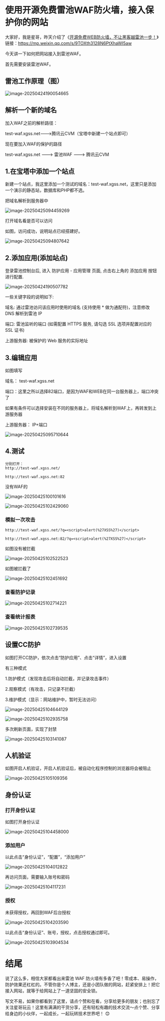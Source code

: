 # 使用开源免费雷池WAF防火墙，接入保护你的网站

大家好，我是星哥，昨天介绍了《[开源免费WEB防火墙，不让黑客越雷池一步！](https://mp.weixin.qq.com/s/9TOXth3128N6PtXhaWI5aw)》链接：https://mp.weixin.qq.com/s/9TOXth3128N6PtXhaWI5aw

今天讲一下如何把网站接入到雷池WAF。

首先需要安装雷池WAF。

## 雷池工作原理（图）

![image-20250424190054665](https://imgoss.xgss.net/picgo/image-20250424190054665.png?aliyun)



## 解析一个新的域名



加入WAF之前的解析路径：

test-waf.xgss.net--->腾讯云CVM（宝塔中新建一个站点即可）



现在要加入WAF的保护的路径

test-waf.xgss.net ---> 雷池WAF ---> 腾讯云CVM

## 1.在宝塔中添加一个站点

新建一个站点，我这里添加一个测试的域名：test-waf.xgss.net，这里只是添加一个演示的静态站，数据库和PHP都不选。

把域名解析到服务器中

![image-20250425094459269](https://imgoss.xgss.net/picgo/image-20250425094459269.png?aliyun)

打开域名看是否可以访问

如图，访问成功，说明站点已经搭建好。

![image-20250425094807642](https://imgoss.xgss.net/picgo/image-20250425094807642.png?aliyun)

## 2.添加应用(添加站点)

登录雷池控制台后, 进入 防护应用 - 应用管理 页面, 点击右上角的 添加应用 按钮进行配置.

![image-20250424190507782](https://imgoss.xgss.net/picgo/image-20250424190507782.png?aliyun)

一些关键字段的说明如下:

域名: 通过雷池访问该应用时使用的域名 (支持使用 * 做为通配符)，注意修改 DNS 解析到雷池 IP

端口: 雷池监听的端口 (如需配置 HTTPS 服务, 请勾选 SSL 选项并配置对应的 SSL 证书)

上游服务器: 被保护的 Web 服务的实际地址

## 3.编辑应用

如图填写

域名： test-waf.xgss.net

端口：这里之所以选择82端口，是因为WAF和WEB在同一台服务器上，端口冲突了

如果有条件可以选择安装在不同的服务器上，将域名解析到WAF上，再转发到上游服务器

上游服务器： IP+端口

![image-20250425095710644](https://imgoss.xgss.net/picgo/image-20250425095710644.png?aliyun)

## 4.测试

```
分别打开：
http://test-waf.xgss.net/

http://test-waf.xgss.net:82

```

没有WAF的

![image-20250425100101616](https://imgoss.xgss.net/picgo/image-20250425100101616.png?aliyun)

![image-20250425102429060](https://imgoss.xgss.net/picgo/image-20250425102429060.png?aliyun)

### 模拟一次攻击

```
http://test-waf.xgss.net/?q=<script>alert(%27XSS%27)</script>

http://test-waf.xgss.net:82/?q=<script>alert(%27XSS%27)</script>

```

如图没有被拦截

![image-20250425102522523](https://imgoss.xgss.net/picgo/image-20250425102522523.png?aliyun)

如图被拦截了

![image-20250425102451692](https://imgoss.xgss.net/picgo/image-20250425102451692.png?aliyun)

### 查看防护记录

![image-20250425102714221](https://imgoss.xgss.net/picgo/image-20250425102714221.png?aliyun)

### 查看统计报表

![image-20250425102739535](https://imgoss.xgss.net/picgo2025/image-20250425102739535.png?aliyun)

## 设置CC防护

如图打开CC防护，依次点击“防护应用”、点击“详情”，进入设置

有三种模式

1.防护模式（发现攻击后将自动拦截，并记录攻击事件）

2.观察模式（有攻击，只记录不拦截）

3.维护模式（显示：网站维护中，暂时无法访问）

![image-20250425104644129](https://imgoss.xgss.net/picgo/image-20250425104644129.png?aliyun)

![image-20250425102935758](https://imgoss.xgss.net/picgo/image-20250425102935758.png?aliyun)

多次刷新页面，实现了封禁

![image-20250425103141087](https://imgoss.xgss.net/picgo/image-20250425103141087.png?aliyun)

## 人机验证

如图开启人机验证，开启人机验证后，被自动化程序控制的浏览器将会被阻止

![image-20250425105109356](https://imgoss.xgss.net/picgo/image-20250425105109356.png?aliyun)

## 身份认证

### 打开身份认证

如图打开身份认证

![image-20250425104458000](https://imgoss.xgss.net/picgo/image-20250425104458000.png?aliyun)

### 添加用户

以此点击“身份认证”，“配置”，“添加用户”

![image-20250425104012822](https://imgoss.xgss.net/picgo/image-20250425104012822.png?aliyun)

再访问页面，需要输入账号和密码

![image-20250425104117231](https://imgoss.xgss.net/picgo/image-20250425104117231.png?aliyun)

### 授权

未获得授权，再回到WAF后台授权

![image-20250425104203590](https://imgoss.xgss.net/picgo/image-20250425104203590.png?aliyun)

以此点击“身份认证”、账号，授权，点击授权通过即可。

![image-20250425103904534](https://imgoss.xgss.net/picgo/image-20250425103904534.png?aliyun)

# 结尾

说了这么多，相信大家都看出来雷池 WAF 防火墙有多香了吧！零成本、易操作，防护效果还杠杠的。不管你是个人博主，还是小团队做的网站，赶紧安排上！把它接入网站，就等于给网站上了一道坚固的安全锁。



写文不易，如果你都看到了这里，请点个赞和在看，分享给更多的朋友；也别忘了关注星哥玩云！这里有满满的干货分享，还有轻松有趣的技术交流～点个赞、分享给身边的小伙伴，一起成长，一起玩转技术世界吧！ 😊



